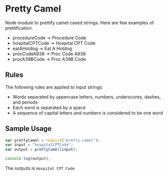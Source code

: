 # Pretty Camel

Node module to prettify camel cased strings. Here are few examples of prettification.
* procedureCode -> Procedure Code
* hospitalCPTCode -> Hospital CPT Code
* eatAHotdog -> Eat A Hotdog
* procCodeA938 -> Proc Code A938
* procA39BCode -> Proc A39B Code

## Rules
The following rules are applied to input strings:
* Words separated by uppercase letters, numbers, underscores, dashes, and periods
* Each word is separated by a space
* A sequence of capital letters and numbers is considered to be one word

## Sample Usage

```javascript
var prettyCamel = require("pretty-camel");
var input = "hospitalCPTCode";
var output = prettyCamel(input);

console.log(output);
```
The outputs is ```Hospital CPT Code```